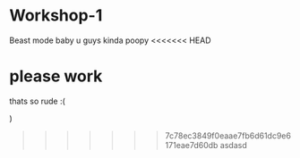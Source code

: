 # Workshop-1
Beast mode baby
u guys kinda poopy
<<<<<<< HEAD


please work
=======
thats so rude :(
    
)
>>>>>>> 7c78ec3849f0eaae7fb6d61dc9e6171eae7d60db
asdasd
